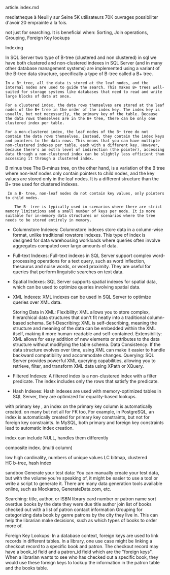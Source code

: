 article.index.md

mediatheque à Neuilly sur Seine
5K utilisateurs
70K ouvrages
possibiliter d'avoir 20 emprainte à la fois. 


not just for searching. It is beneficial when: Sorting, Join operations, Grouping, Foreign Key lookups


Indexing 

In SQL Server two type of B-tree (clustered and non clustered)
    in sql we have 
    both clustered and non-clustered indexes in SQL Server (and in many other database management systems) are implemented using a variant of the B-tree data structure, specifically a type of B-tree called a B+ tree.

    In a B+ tree, all the data is stored at the leaf nodes, and the internal nodes are used to guide the search. This makes B+ trees well-suited for storage systems like databases that need to read and write large blocks of data at once.

    For a clustered index, the data rows themselves are stored at the leaf nodes of the B+ tree in the order of the index key. The index key is usually, but not necessarily, the primary key of the table. Because the data rows themselves are in the B+ tree, there can be only one clustered index per table.

    For a non-clustered index, the leaf nodes of the B+ tree do not contain the data rows themselves. Instead, they contain the index keys and pointers to the data rows. This means that you can have multiple non-clustered indexes per table, each with a different key. However, because there's an extra level of indirection (the pointer), accessing data through a non-clustered index can be slightly less efficient than accessing it through a clustered index.

B minus tree
    The B-minus tree, on the other hand, is a variation of the B tree where non-leaf nodes only contain pointers to child nodes, and the key values are stored only in the leaf nodes. It is a different structure than the B+ tree used for clustered indexes.

     In a B- tree, non-leaf nodes do not contain key values, only pointers to child nodes.

        The B- tree is typically used in scenarios where there are strict memory limitations and a small number of keys per node. It is more suitable for in-memory data structures or scenarios where the tree needs to be stored entirely in memory.

- Columnstore Indexes: Columnstore indexes store data in a column-wise format, unlike traditional rowstore indexes. This type of index is designed for data warehousing workloads where queries often involve aggregates computed over large amounts of data.
- Full-text Indexes: Full-text indexes in SQL Server support complex word-processing operations for a text query, such as word inflection, thesaurus and noise words, or word proximity. They are useful for queries that perform linguistic searches on text data.
- Spatial Indexes: SQL Server supports spatial indexes for spatial data, which can be used to optimize queries involving spatial data.
- XML Indexes: XML indexes can be used in SQL Server to optimize queries over XML data.

    Storing Data in XML:
        Flexibility: XML allows you to store complex, hierarchical data structures that don't fit neatly into a traditional column-based schema.
        Self-Describing: XML is self-describing, meaning the structure and meaning of the data can be embedded within the XML itself, making it more human-readable and self-contained.
        Extensibility: XML allows for easy addition of new elements or attributes to the data structure without modifying the table schema.
        Data Consistency: If the data structure evolves over time, using XML can make it easier to handle backward compatibility and accommodate changes.
        Querying: SQL Server provides powerful XML querying capabilities, allowing you to retrieve, filter, and transform XML data using XPath or XQuery.

- Filtered Indexes: A filtered index is a non-clustered index with a filter predicate. The index includes only the rows that satisfy the predicate.
- Hash Indexes: Hash indexes are used with memory-optimized tables in SQL Server, they are optimized for equality-based lookups.

with  primary key , an index on the primary key column is automatically created. on many but not all for FK too, 
    For example, in PostgreSQL, an index is automatically created for primary key constraints, but not for foreign key constraints. In MySQL, both primary and foreign key constraints lead to automatic index creation.

index can include NULL, handles them differently

composite index. (multi column)

low high cardinality, numbers of unique values
    LC bitmap, clustered  
    HC b-tree, hash index


sandbox
Generate your test data: You can manually create your test data, but with the volume you're speaking of, it might be easier to use a tool or write a script to generate it. There are many data generation tools available online, such as Mockaroo, GenerateData.com, etc.

Searching: 
    title, author, or ISBN
    library card number or patron name
sort
    overdue books by the date they were due 
    title
    author
join 
    list of books checked out with a list of patron contact information
Grouping
    for categorizing data
        book by genre
        patrons by the city they live in. This can help the librarian make decisions, such as which types of books to order more of.

Foreign Key Lookups: In a database context, foreign keys are used to link records in different tables. In a library, one use case might be linking a checkout record to a specific book and patron. The checkout record may have a book_id field and a patron_id field which are the "foreign keys". When a librarian wants to see who has checked out a specific book, they would use these foreign keys to lookup the information in the patron table and the books table.

